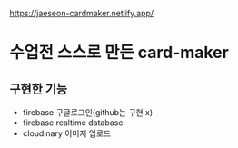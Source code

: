 https://jaeseon-cardmaker.netlify.app/

# 수업전 스스로 만든 card-maker

## 구현한 기능
- firebase 구글로그인(github는 구현 x)
- firebase realtime database
- cloudinary 이미지 업로드
